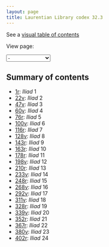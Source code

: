 ```yaml
---
layout: page
title: Laurentian Library codex 32.3
---
```




See a [visual table of contents](./toc/)

View page:

<select id="selectbox" name="" onchange="javascript:location.href = this.value;"><option select="selected">-</option>Vector(<option value="./frontcover/">frontcover</option>, <option value="./insidefrontcover/">insidefrontcover</option>, <option value="./frontguard1r/">frontguard1r</option>, <option value="./frontguard1v/">frontguard1v</option>, <option value="./frontguard2r/">frontguard2r</option>, <option value="./frontguard2v/">frontguard2v</option>, <option value="./1r/">1r</option>, <option value="./1v/">1v</option>, <option value="./2r/">2r</option>, <option value="./2v/">2v</option>, <option value="./3r/">3r</option>, <option value="./3v/">3v</option>, <option value="./4r/">4r</option>, <option value="./4v/">4v</option>, <option value="./5r/">5r</option>, <option value="./5v/">5v</option>, <option value="./6r/">6r</option>, <option value="./6v/">6v</option>, <option value="./7r/">7r</option>, <option value="./7v/">7v</option>, <option value="./8r/">8r</option>, <option value="./8v/">8v</option>, <option value="./9r/">9r</option>, <option value="./9v/">9v</option>, <option value="./10r/">10r</option>, <option value="./10v/">10v</option>, <option value="./11r/">11r</option>, <option value="./11v/">11v</option>, <option value="./12r/">12r</option>, <option value="./12v/">12v</option>, <option value="./13r/">13r</option>, <option value="./13v/">13v</option>, <option value="./14r/">14r</option>, <option value="./14v/">14v</option>, <option value="./15r/">15r</option>, <option value="./15v/">15v</option>, <option value="./16r/">16r</option>, <option value="./16v/">16v</option>, <option value="./17r/">17r</option>, <option value="./17v/">17v</option>, <option value="./18r/">18r</option>, <option value="./18v/">18v</option>, <option value="./19r/">19r</option>, <option value="./19v/">19v</option>, <option value="./20r/">20r</option>, <option value="./20v/">20v</option>, <option value="./21r/">21r</option>, <option value="./21v/">21v</option>, <option value="./22r/">22r</option>, <option value="./22v/">22v</option>, <option value="./23r/">23r</option>, <option value="./23v/">23v</option>, <option value="./24r/">24r</option>, <option value="./24v/">24v</option>, <option value="./25r/">25r</option>, <option value="./25v/">25v</option>, <option value="./26r/">26r</option>, <option value="./26v/">26v</option>, <option value="./27r/">27r</option>, <option value="./27v/">27v</option>, <option value="./28r/">28r</option>, <option value="./28v/">28v</option>, <option value="./29r/">29r</option>, <option value="./29v/">29v</option>, <option value="./30r/">30r</option>, <option value="./30v/">30v</option>, <option value="./31r/">31r</option>, <option value="./31v/">31v</option>, <option value="./32r/">32r</option>, <option value="./32v/">32v</option>, <option value="./33r/">33r</option>, <option value="./33v/">33v</option>, <option value="./34r/">34r</option>, <option value="./34v/">34v</option>, <option value="./35r/">35r</option>, <option value="./35v/">35v</option>, <option value="./36r/">36r</option>, <option value="./36v/">36v</option>, <option value="./37r/">37r</option>, <option value="./37v/">37v</option>, <option value="./38r/">38r</option>, <option value="./38v/">38v</option>, <option value="./39r/">39r</option>, <option value="./39v/">39v</option>, <option value="./40r/">40r</option>, <option value="./40v/">40v</option>, <option value="./41r/">41r</option>, <option value="./41v/">41v</option>, <option value="./42r/">42r</option>, <option value="./42v/">42v</option>, <option value="./43r/">43r</option>, <option value="./43v/">43v</option>, <option value="./44r/">44r</option>, <option value="./44v/">44v</option>, <option value="./45r/">45r</option>, <option value="./45v/">45v</option>, <option value="./46r/">46r</option>, <option value="./46v/">46v</option>, <option value="./47r/">47r</option>, <option value="./47v/">47v</option>, <option value="./48r/">48r</option>, <option value="./48v/">48v</option>, <option value="./49r/">49r</option>, <option value="./49v/">49v</option>, <option value="./50r/">50r</option>, <option value="./50v/">50v</option>, <option value="./51r/">51r</option>, <option value="./51v/">51v</option>, <option value="./52r/">52r</option>, <option value="./52v/">52v</option>, <option value="./53r/">53r</option>, <option value="./53v/">53v</option>, <option value="./54r/">54r</option>, <option value="./54v/">54v</option>, <option value="./55r/">55r</option>, <option value="./55v/">55v</option>, <option value="./56r/">56r</option>, <option value="./56v/">56v</option>, <option value="./57r/">57r</option>, <option value="./57v/">57v</option>, <option value="./58r/">58r</option>, <option value="./58v/">58v</option>, <option value="./59r/">59r</option>, <option value="./59v/">59v</option>, <option value="./60r/">60r</option>, <option value="./60v/">60v</option>, <option value="./61r/">61r</option>, <option value="./61v/">61v</option>, <option value="./62r/">62r</option>, <option value="./62v/">62v</option>, <option value="./63r/">63r</option>, <option value="./63v/">63v</option>, <option value="./64r/">64r</option>, <option value="./64v/">64v</option>, <option value="./65r/">65r</option>, <option value="./65v/">65v</option>, <option value="./66r/">66r</option>, <option value="./66v/">66v</option>, <option value="./67r/">67r</option>, <option value="./67v/">67v</option>, <option value="./68r/">68r</option>, <option value="./68v/">68v</option>, <option value="./69r/">69r</option>, <option value="./69v/">69v</option>, <option value="./70r/">70r</option>, <option value="./70v/">70v</option>, <option value="./71r/">71r</option>, <option value="./71v/">71v</option>, <option value="./72r/">72r</option>, <option value="./72v/">72v</option>, <option value="./73r/">73r</option>, <option value="./73v/">73v</option>, <option value="./74r/">74r</option>, <option value="./74v/">74v</option>, <option value="./75r/">75r</option>, <option value="./75v/">75v</option>, <option value="./76r/">76r</option>, <option value="./76v/">76v</option>, <option value="./77r/">77r</option>, <option value="./77v/">77v</option>, <option value="./78r/">78r</option>, <option value="./78v/">78v</option>, <option value="./79r/">79r</option>, <option value="./79v/">79v</option>, <option value="./80r/">80r</option>, <option value="./80v/">80v</option>, <option value="./81r/">81r</option>, <option value="./81v/">81v</option>, <option value="./82r/">82r</option>, <option value="./82v/">82v</option>, <option value="./83r/">83r</option>, <option value="./83v/">83v</option>, <option value="./84r/">84r</option>, <option value="./84v/">84v</option>, <option value="./85r/">85r</option>, <option value="./85v/">85v</option>, <option value="./86r/">86r</option>, <option value="./86v/">86v</option>, <option value="./87r/">87r</option>, <option value="./87v/">87v</option>, <option value="./88r/">88r</option>, <option value="./88v/">88v</option>, <option value="./89r/">89r</option>, <option value="./89v/">89v</option>, <option value="./90r/">90r</option>, <option value="./90v/">90v</option>, <option value="./91r/">91r</option>, <option value="./91v/">91v</option>, <option value="./92r/">92r</option>, <option value="./92v/">92v</option>, <option value="./93r/">93r</option>, <option value="./93v/">93v</option>, <option value="./94r/">94r</option>, <option value="./94v/">94v</option>, <option value="./95r/">95r</option>, <option value="./95v/">95v</option>, <option value="./96r/">96r</option>, <option value="./96v/">96v</option>, <option value="./97r/">97r</option>, <option value="./97v/">97v</option>, <option value="./98r/">98r</option>, <option value="./98v/">98v</option>, <option value="./99r/">99r</option>, <option value="./99v/">99v</option>, <option value="./100r/">100r</option>, <option value="./100v/">100v</option>, <option value="./101r/">101r</option>, <option value="./101v/">101v</option>, <option value="./102r/">102r</option>, <option value="./102v/">102v</option>, <option value="./103r/">103r</option>, <option value="./103v/">103v</option>, <option value="./104r/">104r</option>, <option value="./104v/">104v</option>, <option value="./105r/">105r</option>, <option value="./105v/">105v</option>, <option value="./106r/">106r</option>, <option value="./106v/">106v</option>, <option value="./107r/">107r</option>, <option value="./107v/">107v</option>, <option value="./108r/">108r</option>, <option value="./108v/">108v</option>, <option value="./109r/">109r</option>, <option value="./109v/">109v</option>, <option value="./110r/">110r</option>, <option value="./110v/">110v</option>, <option value="./111r/">111r</option>, <option value="./111v/">111v</option>, <option value="./112r/">112r</option>, <option value="./112v/">112v</option>, <option value="./113r/">113r</option>, <option value="./113v/">113v</option>, <option value="./114r/">114r</option>, <option value="./114v/">114v</option>, <option value="./115r/">115r</option>, <option value="./115v/">115v</option>, <option value="./116r/">116r</option>, <option value="./116v/">116v</option>, <option value="./117r/">117r</option>, <option value="./117v/">117v</option>, <option value="./118r/">118r</option>, <option value="./118v/">118v</option>, <option value="./119r/">119r</option>, <option value="./119v/">119v</option>, <option value="./120r/">120r</option>, <option value="./120v/">120v</option>, <option value="./121r/">121r</option>, <option value="./121v/">121v</option>, <option value="./122r/">122r</option>, <option value="./122v/">122v</option>, <option value="./123r/">123r</option>, <option value="./123v/">123v</option>, <option value="./124r/">124r</option>, <option value="./124v/">124v</option>, <option value="./125r/">125r</option>, <option value="./125v/">125v</option>, <option value="./126r/">126r</option>, <option value="./126v/">126v</option>, <option value="./127r/">127r</option>, <option value="./127v/">127v</option>, <option value="./128r/">128r</option>, <option value="./128v/">128v</option>, <option value="./129r/">129r</option>, <option value="./129v/">129v</option>, <option value="./130r/">130r</option>, <option value="./130v/">130v</option>, <option value="./131r/">131r</option>, <option value="./131v/">131v</option>, <option value="./132r/">132r</option>, <option value="./132v/">132v</option>, <option value="./133r/">133r</option>, <option value="./133v/">133v</option>, <option value="./134r/">134r</option>, <option value="./134v/">134v</option>, <option value="./135r/">135r</option>, <option value="./135v/">135v</option>, <option value="./136r/">136r</option>, <option value="./136v/">136v</option>, <option value="./137r/">137r</option>, <option value="./137v/">137v</option>, <option value="./138r/">138r</option>, <option value="./138v/">138v</option>, <option value="./139r/">139r</option>, <option value="./139v/">139v</option>, <option value="./140r/">140r</option>, <option value="./140v/">140v</option>, <option value="./141r/">141r</option>, <option value="./141v/">141v</option>, <option value="./142r/">142r</option>, <option value="./142v/">142v</option>, <option value="./143r/">143r</option>, <option value="./143v/">143v</option>, <option value="./144r/">144r</option>, <option value="./144v/">144v</option>, <option value="./145r/">145r</option>, <option value="./145v/">145v</option>, <option value="./146r/">146r</option>, <option value="./146v/">146v</option>, <option value="./147r/">147r</option>, <option value="./147v/">147v</option>, <option value="./148r/">148r</option>, <option value="./148v/">148v</option>, <option value="./149r/">149r</option>, <option value="./149v/">149v</option>, <option value="./150r/">150r</option>, <option value="./150v/">150v</option>, <option value="./151r/">151r</option>, <option value="./151v/">151v</option>, <option value="./152r/">152r</option>, <option value="./152v/">152v</option>, <option value="./153r/">153r</option>, <option value="./153v/">153v</option>, <option value="./154r/">154r</option>, <option value="./154v/">154v</option>, <option value="./155r/">155r</option>, <option value="./155v/">155v</option>, <option value="./156r/">156r</option>, <option value="./156v/">156v</option>, <option value="./157r/">157r</option>, <option value="./157v/">157v</option>, <option value="./158r/">158r</option>, <option value="./158v/">158v</option>, <option value="./159r/">159r</option>, <option value="./159v/">159v</option>, <option value="./160r/">160r</option>, <option value="./160v/">160v</option>, <option value="./161r/">161r</option>, <option value="./161v/">161v</option>, <option value="./162r/">162r</option>, <option value="./162v/">162v</option>, <option value="./163r/">163r</option>, <option value="./163v/">163v</option>, <option value="./164r/">164r</option>, <option value="./164v/">164v</option>, <option value="./165r/">165r</option>, <option value="./165v/">165v</option>, <option value="./166r/">166r</option>, <option value="./166v/">166v</option>, <option value="./167r/">167r</option>, <option value="./167v/">167v</option>, <option value="./168r/">168r</option>, <option value="./168v/">168v</option>, <option value="./169r/">169r</option>, <option value="./169v/">169v</option>, <option value="./170r/">170r</option>, <option value="./170v/">170v</option>, <option value="./171r/">171r</option>, <option value="./171v/">171v</option>, <option value="./172r/">172r</option>, <option value="./172v/">172v</option>, <option value="./173r/">173r</option>, <option value="./173v/">173v</option>, <option value="./174r/">174r</option>, <option value="./174v/">174v</option>, <option value="./175r/">175r</option>, <option value="./175v/">175v</option>, <option value="./176r/">176r</option>, <option value="./176v/">176v</option>, <option value="./177r/">177r</option>, <option value="./177v/">177v</option>, <option value="./178r/">178r</option>, <option value="./178v/">178v</option>, <option value="./179r/">179r</option>, <option value="./179v/">179v</option>, <option value="./180r/">180r</option>, <option value="./180v/">180v</option>, <option value="./181r/">181r</option>, <option value="./181v/">181v</option>, <option value="./182r/">182r</option>, <option value="./182v/">182v</option>, <option value="./183r/">183r</option>, <option value="./183v/">183v</option>, <option value="./184r/">184r</option>, <option value="./184v/">184v</option>, <option value="./185r/">185r</option>, <option value="./185v/">185v</option>, <option value="./186r/">186r</option>, <option value="./186v/">186v</option>, <option value="./187r/">187r</option>, <option value="./187v/">187v</option>, <option value="./188r/">188r</option>, <option value="./188v/">188v</option>, <option value="./189r/">189r</option>, <option value="./189v/">189v</option>, <option value="./190r/">190r</option>, <option value="./190v/">190v</option>, <option value="./191r/">191r</option>, <option value="./191v/">191v</option>, <option value="./192r/">192r</option>, <option value="./192v/">192v</option>, <option value="./193r/">193r</option>, <option value="./193v/">193v</option>, <option value="./194r/">194r</option>, <option value="./194v/">194v</option>, <option value="./195r/">195r</option>, <option value="./195v/">195v</option>, <option value="./196r/">196r</option>, <option value="./196v/">196v</option>, <option value="./197r/">197r</option>, <option value="./197v/">197v</option>, <option value="./198r/">198r</option>, <option value="./198v/">198v</option>, <option value="./199r/">199r</option>, <option value="./199v/">199v</option>, <option value="./200r/">200r</option>, <option value="./200v/">200v</option>, <option value="./201r/">201r</option>, <option value="./201v/">201v</option>, <option value="./202r/">202r</option>, <option value="./202v/">202v</option>, <option value="./203r/">203r</option>, <option value="./203v/">203v</option>, <option value="./204r/">204r</option>, <option value="./204v/">204v</option>, <option value="./205r/">205r</option>, <option value="./205v/">205v</option>, <option value="./206r/">206r</option>, <option value="./206v/">206v</option>, <option value="./207r/">207r</option>, <option value="./207v/">207v</option>, <option value="./208r/">208r</option>, <option value="./208v/">208v</option>, <option value="./209r/">209r</option>, <option value="./209v/">209v</option>, <option value="./210r/">210r</option>, <option value="./210v/">210v</option>, <option value="./211r/">211r</option>, <option value="./211v/">211v</option>, <option value="./212r/">212r</option>, <option value="./212v/">212v</option>, <option value="./213r/">213r</option>, <option value="./213v/">213v</option>, <option value="./214r/">214r</option>, <option value="./214v/">214v</option>, <option value="./215r/">215r</option>, <option value="./215v/">215v</option>, <option value="./216r/">216r</option>, <option value="./216v/">216v</option>, <option value="./217r/">217r</option>, <option value="./217v/">217v</option>, <option value="./218r/">218r</option>, <option value="./218v/">218v</option>, <option value="./219r/">219r</option>, <option value="./219v/">219v</option>, <option value="./220r/">220r</option>, <option value="./220v/">220v</option>, <option value="./221r/">221r</option>, <option value="./221v/">221v</option>, <option value="./222r/">222r</option>, <option value="./222v/">222v</option>, <option value="./223r/">223r</option>, <option value="./223v/">223v</option>, <option value="./224r/">224r</option>, <option value="./224v/">224v</option>, <option value="./225r/">225r</option>, <option value="./225v/">225v</option>, <option value="./226r/">226r</option>, <option value="./226v/">226v</option>, <option value="./227r/">227r</option>, <option value="./227v/">227v</option>, <option value="./228r/">228r</option>, <option value="./228v/">228v</option>, <option value="./229r/">229r</option>, <option value="./229v/">229v</option>, <option value="./230r/">230r</option>, <option value="./230v/">230v</option>, <option value="./231r/">231r</option>, <option value="./231v/">231v</option>, <option value="./232r/">232r</option>, <option value="./232v/">232v</option>, <option value="./233r/">233r</option>, <option value="./233v/">233v</option>, <option value="./234r/">234r</option>, <option value="./234v/">234v</option>, <option value="./235r/">235r</option>, <option value="./235v/">235v</option>, <option value="./236r/">236r</option>, <option value="./236v/">236v</option>, <option value="./237r/">237r</option>, <option value="./237v/">237v</option>, <option value="./238r/">238r</option>, <option value="./238v/">238v</option>, <option value="./239r/">239r</option>, <option value="./239v/">239v</option>, <option value="./240r/">240r</option>, <option value="./240v/">240v</option>, <option value="./241r/">241r</option>, <option value="./241v/">241v</option>, <option value="./242r/">242r</option>, <option value="./242v/">242v</option>, <option value="./243r/">243r</option>, <option value="./243v/">243v</option>, <option value="./244r/">244r</option>, <option value="./244v/">244v</option>, <option value="./245r/">245r</option>, <option value="./245v/">245v</option>, <option value="./246r/">246r</option>, <option value="./246v/">246v</option>, <option value="./247r/">247r</option>, <option value="./247v/">247v</option>, <option value="./248r/">248r</option>, <option value="./248v/">248v</option>, <option value="./249r/">249r</option>, <option value="./249v/">249v</option>, <option value="./250r/">250r</option>, <option value="./250v/">250v</option>, <option value="./251r/">251r</option>, <option value="./251v/">251v</option>, <option value="./252r/">252r</option>, <option value="./252v/">252v</option>, <option value="./253r/">253r</option>, <option value="./253v/">253v</option>, <option value="./254r/">254r</option>, <option value="./254v/">254v</option>, <option value="./255r/">255r</option>, <option value="./255v/">255v</option>, <option value="./256r/">256r</option>, <option value="./256v/">256v</option>, <option value="./257r/">257r</option>, <option value="./257v/">257v</option>, <option value="./258r/">258r</option>, <option value="./258v/">258v</option>, <option value="./259r/">259r</option>, <option value="./259v/">259v</option>, <option value="./260r/">260r</option>, <option value="./260v/">260v</option>, <option value="./261r/">261r</option>, <option value="./261v/">261v</option>, <option value="./262r/">262r</option>, <option value="./262v/">262v</option>, <option value="./263r/">263r</option>, <option value="./263v/">263v</option>, <option value="./264r/">264r</option>, <option value="./264v/">264v</option>, <option value="./265r/">265r</option>, <option value="./265v/">265v</option>, <option value="./266r/">266r</option>, <option value="./266v/">266v</option>, <option value="./267r/">267r</option>, <option value="./267v/">267v</option>, <option value="./268r/">268r</option>, <option value="./268v/">268v</option>, <option value="./269r/">269r</option>, <option value="./269v/">269v</option>, <option value="./270r/">270r</option>, <option value="./270v/">270v</option>, <option value="./271r/">271r</option>, <option value="./271v/">271v</option>, <option value="./272r/">272r</option>, <option value="./272v/">272v</option>, <option value="./273r/">273r</option>, <option value="./273v/">273v</option>, <option value="./274r/">274r</option>, <option value="./274v/">274v</option>, <option value="./275r/">275r</option>, <option value="./275v/">275v</option>, <option value="./276r/">276r</option>, <option value="./276v/">276v</option>, <option value="./277r/">277r</option>, <option value="./277v/">277v</option>, <option value="./278r/">278r</option>, <option value="./278v/">278v</option>, <option value="./279r/">279r</option>, <option value="./279v/">279v</option>, <option value="./280r/">280r</option>, <option value="./280v/">280v</option>, <option value="./281r/">281r</option>, <option value="./281v/">281v</option>, <option value="./282r/">282r</option>, <option value="./282v/">282v</option>, <option value="./283r/">283r</option>, <option value="./283v/">283v</option>, <option value="./284r/">284r</option>, <option value="./284v/">284v</option>, <option value="./285r/">285r</option>, <option value="./285v/">285v</option>, <option value="./286r/">286r</option>, <option value="./286v/">286v</option>, <option value="./287r/">287r</option>, <option value="./287v/">287v</option>, <option value="./288r/">288r</option>, <option value="./288v/">288v</option>, <option value="./289r/">289r</option>, <option value="./289v/">289v</option>, <option value="./290r/">290r</option>, <option value="./290v/">290v</option>, <option value="./291r/">291r</option>, <option value="./291v/">291v</option>, <option value="./292r/">292r</option>, <option value="./292v/">292v</option>, <option value="./293r/">293r</option>, <option value="./293v/">293v</option>, <option value="./294r/">294r</option>, <option value="./294v/">294v</option>, <option value="./295r/">295r</option>, <option value="./295v/">295v</option>, <option value="./296r/">296r</option>, <option value="./296v/">296v</option>, <option value="./297r/">297r</option>, <option value="./297v/">297v</option>, <option value="./298r/">298r</option>, <option value="./298v/">298v</option>, <option value="./299r/">299r</option>, <option value="./299v/">299v</option>, <option value="./300r/">300r</option>, <option value="./300v/">300v</option>, <option value="./301r/">301r</option>, <option value="./301v/">301v</option>, <option value="./302r/">302r</option>, <option value="./302v/">302v</option>, <option value="./303r/">303r</option>, <option value="./303v/">303v</option>, <option value="./304r/">304r</option>, <option value="./304v/">304v</option>, <option value="./305r/">305r</option>, <option value="./305v/">305v</option>, <option value="./306r/">306r</option>, <option value="./306v/">306v</option>, <option value="./307r/">307r</option>, <option value="./307v/">307v</option>, <option value="./308r/">308r</option>, <option value="./308v/">308v</option>, <option value="./309r/">309r</option>, <option value="./309v/">309v</option>, <option value="./310r/">310r</option>, <option value="./310v/">310v</option>, <option value="./311r/">311r</option>, <option value="./311v/">311v</option>, <option value="./312r/">312r</option>, <option value="./312v/">312v</option>, <option value="./313r/">313r</option>, <option value="./313v/">313v</option>, <option value="./314r/">314r</option>, <option value="./314v/">314v</option>, <option value="./315r/">315r</option>, <option value="./315v/">315v</option>, <option value="./316r/">316r</option>, <option value="./316v/">316v</option>, <option value="./317r/">317r</option>, <option value="./317v/">317v</option>, <option value="./318r/">318r</option>, <option value="./318v/">318v</option>, <option value="./319r/">319r</option>, <option value="./319v/">319v</option>, <option value="./320r/">320r</option>, <option value="./320v/">320v</option>, <option value="./321r/">321r</option>, <option value="./321v/">321v</option>, <option value="./322r/">322r</option>, <option value="./322v/">322v</option>, <option value="./323r/">323r</option>, <option value="./323v/">323v</option>, <option value="./324r/">324r</option>, <option value="./324v/">324v</option>, <option value="./325r/">325r</option>, <option value="./325v/">325v</option>, <option value="./326r/">326r</option>, <option value="./326v/">326v</option>, <option value="./327r/">327r</option>, <option value="./327v/">327v</option>, <option value="./328r/">328r</option>, <option value="./328v/">328v</option>, <option value="./329r/">329r</option>, <option value="./329v/">329v</option>, <option value="./330r/">330r</option>, <option value="./330v/">330v</option>, <option value="./331r/">331r</option>, <option value="./331v/">331v</option>, <option value="./332r/">332r</option>, <option value="./332v/">332v</option>, <option value="./333r/">333r</option>, <option value="./333v/">333v</option>, <option value="./334r/">334r</option>, <option value="./334v/">334v</option>, <option value="./335r/">335r</option>, <option value="./335v/">335v</option>, <option value="./336r/">336r</option>, <option value="./336v/">336v</option>, <option value="./337r/">337r</option>, <option value="./337v/">337v</option>, <option value="./338r/">338r</option>, <option value="./338v/">338v</option>, <option value="./339r/">339r</option>, <option value="./339v/">339v</option>, <option value="./340r/">340r</option>, <option value="./340v/">340v</option>, <option value="./341r/">341r</option>, <option value="./341v/">341v</option>, <option value="./342r/">342r</option>, <option value="./342v/">342v</option>, <option value="./343r/">343r</option>, <option value="./343v/">343v</option>, <option value="./344r/">344r</option>, <option value="./344v/">344v</option>, <option value="./345r/">345r</option>, <option value="./345v/">345v</option>, <option value="./346r/">346r</option>, <option value="./346v/">346v</option>, <option value="./347r/">347r</option>, <option value="./347v/">347v</option>, <option value="./348r/">348r</option>, <option value="./348v/">348v</option>, <option value="./349r/">349r</option>, <option value="./349v/">349v</option>, <option value="./350r/">350r</option>, <option value="./350v/">350v</option>, <option value="./351r/">351r</option>, <option value="./351v/">351v</option>, <option value="./352r/">352r</option>, <option value="./352v/">352v</option>, <option value="./353r/">353r</option>, <option value="./353v/">353v</option>, <option value="./354r/">354r</option>, <option value="./354v/">354v</option>, <option value="./355r/">355r</option>, <option value="./355v/">355v</option>, <option value="./356r/">356r</option>, <option value="./356v/">356v</option>, <option value="./357r/">357r</option>, <option value="./357v/">357v</option>, <option value="./358r/">358r</option>, <option value="./358v/">358v</option>, <option value="./359r/">359r</option>, <option value="./359v/">359v</option>, <option value="./360r/">360r</option>, <option value="./360v/">360v</option>, <option value="./361r/">361r</option>, <option value="./361v/">361v</option>, <option value="./362r/">362r</option>, <option value="./362v/">362v</option>, <option value="./363r/">363r</option>, <option value="./363v/">363v</option>, <option value="./364r/">364r</option>, <option value="./364v/">364v</option>, <option value="./365r/">365r</option>, <option value="./365v/">365v</option>, <option value="./366r/">366r</option>, <option value="./366v/">366v</option>, <option value="./367r/">367r</option>, <option value="./367v/">367v</option>, <option value="./368r/">368r</option>, <option value="./368v/">368v</option>, <option value="./369r/">369r</option>, <option value="./369v/">369v</option>, <option value="./370r/">370r</option>, <option value="./370v/">370v</option>, <option value="./371r/">371r</option>, <option value="./371v/">371v</option>, <option value="./372r/">372r</option>, <option value="./372v/">372v</option>, <option value="./373r/">373r</option>, <option value="./373v/">373v</option>, <option value="./374r/">374r</option>, <option value="./374v/">374v</option>, <option value="./375r/">375r</option>, <option value="./375v/">375v</option>, <option value="./376r/">376r</option>, <option value="./376v/">376v</option>, <option value="./377r/">377r</option>, <option value="./377v/">377v</option>, <option value="./378r/">378r</option>, <option value="./378v/">378v</option>, <option value="./379r/">379r</option>, <option value="./379v/">379v</option>, <option value="./380r/">380r</option>, <option value="./380v/">380v</option>, <option value="./381r/">381r</option>, <option value="./381v/">381v</option>, <option value="./382r/">382r</option>, <option value="./382v/">382v</option>, <option value="./383r/">383r</option>, <option value="./383v/">383v</option>, <option value="./384r/">384r</option>, <option value="./384v/">384v</option>, <option value="./385r/">385r</option>, <option value="./385v/">385v</option>, <option value="./386r/">386r</option>, <option value="./386v/">386v</option>, <option value="./387r/">387r</option>, <option value="./387v/">387v</option>, <option value="./388r/">388r</option>, <option value="./388v/">388v</option>, <option value="./389r/">389r</option>, <option value="./389v/">389v</option>, <option value="./390r/">390r</option>, <option value="./390v/">390v</option>, <option value="./391r/">391r</option>, <option value="./391v/">391v</option>, <option value="./392r/">392r</option>, <option value="./392v/">392v</option>, <option value="./393r/">393r</option>, <option value="./393v/">393v</option>, <option value="./394r/">394r</option>, <option value="./394v/">394v</option>, <option value="./395r/">395r</option>, <option value="./395v/">395v</option>, <option value="./396r/">396r</option>, <option value="./396v/">396v</option>, <option value="./397r/">397r</option>, <option value="./397v/">397v</option>, <option value="./398r/">398r</option>, <option value="./398v/">398v</option>, <option value="./399r/">399r</option>, <option value="./399v/">399v</option>, <option value="./400r/">400r</option>, <option value="./400v/">400v</option>, <option value="./401r/">401r</option>, <option value="./401v/">401v</option>, <option value="./402r/">402r</option>, <option value="./402v/">402v</option>, <option value="./403r/">403r</option>, <option value="./403v/">403v</option>, <option value="./404r/">404r</option>, <option value="./404v/">404v</option>, <option value="./405r/">405r</option>, <option value="./405v/">405v</option>, <option value="./406r/">406r</option>, <option value="./406v/">406v</option>, <option value="./407r/">407r</option>, <option value="./407v/">407v</option>, <option value="./408r/">408r</option>, <option value="./408v/">408v</option>, <option value="./409r/">409r</option>, <option value="./409v/">409v</option>, <option value="./410r/">410r</option>, <option value="./410v/">410v</option>, <option value="./411r/">411r</option>, <option value="./411v/">411v</option>, <option value="./412r/">412r</option>, <option value="./412v/">412v</option>, <option value="./413r/">413r</option>, <option value="./413v/">413v</option>, <option value="./414r/">414r</option>, <option value="./414v/">414v</option>, <option value="./415r/">415r</option>, <option value="./415v/">415v</option>, <option value="./416r/">416r</option>, <option value="./416v/">416v</option>, <option value="./417r/">417r</option>, <option value="./417v/">417v</option>, <option value="./418r/">418r</option>, <option value="./418v/">418v</option>, <option value="./419r/">419r</option>, <option value="./419v/">419v</option>, <option value="./420r/">420r</option>, <option value="./420v/">420v</option>, <option value="./421r/">421r</option>, <option value="./421v/">421v</option>, <option value="./422r/">422r</option>, <option value="./422v/">422v</option>, <option value="./423r/">423r</option>, <option value="./423v/">423v</option>, <option value="./424r/">424r</option>, <option value="./424v/">424v</option>, <option value="./425r/">425r</option>, <option value="./425v/">425v</option>, <option value="./rearguard1r/">rearguard1r</option>, <option value="./rearguard1v/">rearguard1v</option>, <option value="./rearguard2r/">rearguard2r</option>, <option value="./rearguard2v/">rearguard2v</option>, <option value="./insidebackcover/">insidebackcover</option>, <option value="./rearcover/">rearcover</option>)</select>


## Summary of contents

- [1r](./1r/): *Iliad*  1
- [22v](./22v/): *Iliad*  2
- [47v](./47v/): *Iliad*  3
- [60v](./60v/): *Iliad*  4
- [76r](./76r/): *Iliad*  5
- [100v](./100v/): *Iliad*  6
- [116r](./116r/): *Iliad*  7
- [128v](./128v/): *Iliad*  8
- [143r](./143r/): *Iliad*  9
- [163r](./163r/): *Iliad*  10
- [178r](./178r/): *Iliad*  11
- [198v](./198v/): *Iliad*  12
- [210r](./210r/): *Iliad*  13
- [233v](./233v/): *Iliad*  14
- [248r](./248r/): *Iliad*   15
- [268v](./268v/): *Iliad*  16
- [292v](./292v/): *Iliad*  17
- [311v](./311v/): *Iliad*  18
- [328r](./328r/): *Iliad*  19
- [339v](./339v/): *Iliad*  20
- [352r](./352r/): *Iliad*  21
- [367r](./367r/): *Iliad*  22
- [380v](./380v/): *Iliad*  23
- [402r](./402r/): *Iliad*  24

